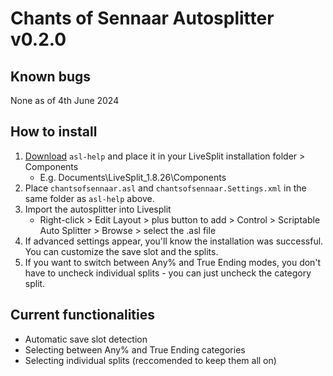 
# Chants of Sennaar Autosplitter v0.2.0

## Known bugs
None as of 4th June 2024

## How to install
1. [Download](https://github.com/just-ero/asl-help/raw/main/lib/asl-help) `asl-help` and place it in your LiveSplit installation folder > Components
    - E.g. Documents\LiveSplit_1.8.26\Components
2. Place `chantsofsennaar.asl` and `chantsofsennaar.Settings.xml` in the same folder as `asl-help` above.
3. Import the autosplitter into Livesplit
    - Right-click > Edit Layout > plus button to add > Control > Scriptable Auto Splitter > Browse > select the .asl file
4. If advanced settings appear, you'll know the installation was successful. You can customize the save slot and the splits.
5. If you want to switch between Any% and True Ending modes, you don't have to uncheck individual splits - you can just uncheck the category split.
## Current functionalities
- Automatic save slot detection
- Selecting between Any% and True Ending categories
- Selecting individual splits (reccomended to keep them all on)
